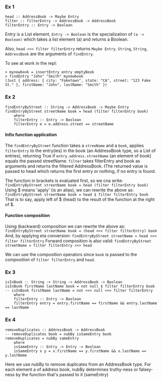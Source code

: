 ### Ex 1
```
head :: AddressBook -> Maybe Entry
filter :: filterEntry -> AddressBook -> AddressBook
filterEntry :: Entry -> Boolean
```
Entry is a List element, `Entry -> Boolean` is the specialization of `(a -> Boolean)` which takes a list element (a) and returns a Boolean.

Also, `head <<< filter filterEntry` returns `Maybe Entry`. `String`, `String`, `AddressBook` are the arguments of `findEntry`.

To see at work in the repl: 
```
> mynewbook = insertEntry entry emptyBook
> findEntry "John" "Smith" mynewbook
(Just { address: { city: "Faketown", state: "CA", street: "123 Fake St." }, firstName: "John", lastName: "Smith" })
```

### Ex 2
```
findEntryByStreet :: String -> AddressBook -> Maybe Entry
findEntryByStreet streetName book = head (filter filterEntry book)
    where
    filterEntry :: Entry -> Boolean
    filterEntry e = e.address.street == streetName
```

#### Infix function application
The `findEntryByStreet` function takes a `streeName` and a `book`,
applies `filterEntry` to the entry(ies) in the book (an AddressBook type, 
so a List of entries), returning True if `entry.address.streetName` (an element of book) 
equals the passed streetName. `filter` takes filterEntry and book as arguments 
and returns the filtered AddressBook. tThe returned value is passed to head which 
returns the first entry or nothing, if no entry is found.

The function in brackets is evaluated first, so we cna write:
`findEntryByStreet streetName book = head (filter filterEntry book)`
Using $ means 'apply' (is an alias), we can rewrite the above as:
`findEntryByStreet streetName book = head $ filter filterEntry book`
That is to say, apply left of $ (head) to the result of the function at
the right of $.


#### Function composition
Using (backward) composition we can rewrite the above as:
`findEntryByStreet streetName book = (head <<< filter filterEntry) book`
And, by applying eta conversion:
`findEntryByStreet streetName = head <<< filter filterEntry`
Forward composition is also valid:
`findEntryByStreet streetName = filter filterEntry >>> head`

We can use the composition operators since `book` is passed to 
the *composition* of `filter filterEntry` and `head`.

### Ex 3
```
isInBook :: String -> String -> AddressBook -> Boolean
isInBook firstName lastName book = not null $ filter filterEntry book
-- isInBook firstName lastName = not <<< null <<< filter filterEntry 
    where 
    filterEntry :: Entry -> Boolean
    filterEntry entry = entry.firstName == firstName && entry.lastName == lastName
```

### Ex 4
```
removeDuplicates :: AddressBook -> AddressBook
-- removeDuplicates book = nubBy isSameEntry book
removeDuplicates = nubBy sameEntry
    where 
    isSameEntry :: Entry -> Entry -> Boolean
    isSameEntry x y = x.firstName == y.firstName && x.lastName == y.lastName
```

Here we use nubBy to remove duplicates from an AddressBook type.
For each element a of address book, nubBy determines truthy-ness or falsey-ness by the function that's passed to it (sameEntry)


